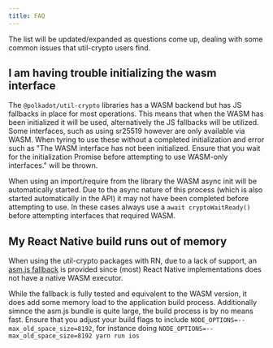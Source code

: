 ```yaml
---
title: FAQ
---
```


The list will be updated/expanded as questions come up, dealing with some common issues that util-crypto users find.


## I am having trouble initializing the wasm interface

The `@polkadot/util-crypto` libraries has a WASM backend but has JS fallbacks in place for most operations. This means that when the WASM has been initialized it will be used, alternatively the JS fallbacks will be utilized. Some interfaces, such as using sr25519 however are only available via WASM. When tyring to use these without a completed initialization and error such as "The WASM interface has not been initialized. Ensure that you wait for the initialization Promise before attempting to use WASM-only interfaces." will be thrown.

When using an import/require from the library the WASM async init will be automatically started. Due to the async nature of this process (which is also started automatically in the API) it may not have been completed before attempting to use. In these cases always use a `await cryptoWaitReady()` before attempting interfaces that required WASM.


## My React Native build runs out of memory

When using the util-crypto packages with RN, due to a lack of support, an [asm.js fallback](https://github.com/polkadot-js/wasm/issues/19) is provided since (most) React Native implementations does not have a native WASM executor.

While the fallback is fully tested and equivalent to the WASM version, it does add some memory load to the application build process. Additionally simnce the asm.js bundle is quite large, the build process is by no means fast. Ensure that you adjust your build flags to include `NODE_OPTIONS=--max_old_space_size=8192`, for instance doing `NODE_OPTIONS=--max_old_space_size=8192 yarn run ios`
